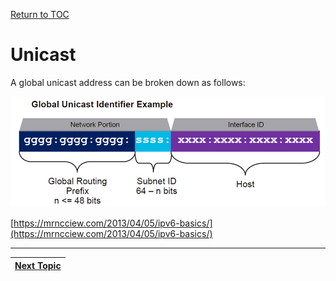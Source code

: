 <a href="https://github.com/CyberTrainingUSAF/08-Network-Programming/blob/master/00-Table-of-Contents.md" > Return to TOC </a>

# Unicast

A global unicast address can be broken down as follows:

![](/assets/unicast.png)

[https://mrncciew.com/2013/04/05/ipv6-basics/](https://mrncciew.com/2013/04/05/ipv6-basics/)

---

|[Next Topic](/05-osi-layer-3/multicast.md)|
|---|
